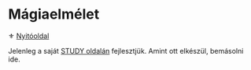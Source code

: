 # Mágiaelmélet

⚜️ [Nyitóoldal](start.md)

Jelenleg a saját [STUDY oldalán](https://github.com/kaktusztea/km100/wiki/STUDY.magiaelmelet) fejlesztjük. Amint ott elkészül, bemásolni ide.
